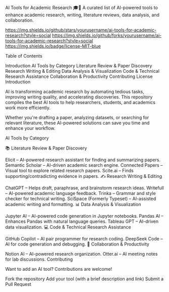 AI Tools for Academic Research 🎓🤖
A curated list of AI-powered tools to enhance academic research, writing, literature reviews, data analysis, and collaboration.

https://img.shields.io/github/stars/yourusername/ai-tools-for-academic-research?style=social
https://img.shields.io/github/forks/yourusername/ai-tools-for-academic-research?style=social
https://img.shields.io/badge/license-MIT-blue

Table of Contents

Introduction
AI Tools by Category
Literature Review & Paper Discovery
Research Writing & Editing
Data Analysis & Visualization
Code & Technical Research Assistance
Collaboration & Productivity
Contributing
License
Introduction

AI is transforming academic research by automating tedious tasks, improving writing quality, and accelerating discoveries. This repository compiles the best AI tools to help researchers, students, and academics work more efficiently.

Whether you're drafting a paper, analyzing datasets, or searching for relevant literature, these AI-powered solutions can save you time and enhance your workflow.

AI Tools by Category

📚 Literature Review & Paper Discovery

Elicit – AI-powered research assistant for finding and summarizing papers.
Semantic Scholar – AI-driven academic search engine.
Connected Papers – Visual tool to explore related research papers.
Scite.ai – Finds supporting/contradicting evidence in papers.
✍️ Research Writing & Editing

ChatGPT – Helps draft, paraphrase, and brainstorm research ideas.
Writefull – AI-powered academic language feedback.
Trinka – Grammar and style checker for technical writing.
SciSpace (Formerly Typeset) – AI-assisted academic writing and formatting.
📊 Data Analysis & Visualization

Jupyter AI – AI-powered code generation in Jupyter notebooks.
Pandas AI – Enhances Pandas with natural language queries.
Tableau GPT – AI-driven data visualization.
💻 Code & Technical Research Assistance

GitHub Copilot – AI pair programmer for research coding.
DeepSeek Code – AI for code generation and debugging.
🤝 Collaboration & Productivity

Notion AI – AI-powered research organization.
Otter.ai – AI meeting notes for lab discussions.
Contributing

Want to add an AI tool? Contributions are welcome!

Fork the repository
Add your tool (with a brief description and link)
Submit a Pull Request

